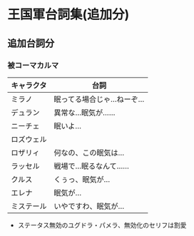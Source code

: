 # 王国軍台詞集(追加分)

## 追加台詞分

### 被コーマカルマ

|キャラクタ|台詞|
|---|---|
|ミラノ|眠ってる場合じゃ…ねーぞ…|
|デュラン|異常な…眠気が……|
|ニーチェ|眠いよ…|
|ロズウェル||
|ロザリィ|何なの、この眠気は…|
|ラッセル|戦場で…眠るなんて……|
|クルス|くぅっ、眠気が…|
|エレナ|眠気が…|
|ミステール|いやですわ、眠気が…|

- ステータス無効のユグドラ・パメラ、無効化のセリフは割愛
